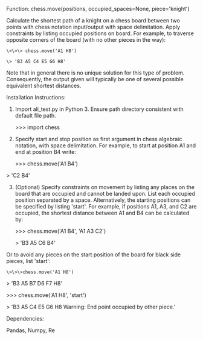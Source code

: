 
Function: chess.move(positions, occupied_spaces=None, piece='knight')

Calculate the shortest path of a knight on a chess board between two points with chess notation input/output with space delimitation. Apply constraints by listing occupied positions on board. For example, to traverse opposite corners of the board (with no other pieces in the way):

	\>\>\> chess.move('A1 H8')
	
	\> 'B3 A5 C4 E5 G6 H8'
	
Note that in general there is no unique solution for this type of problem. Consequently, the output given will typically be one of several possible equivalent shortest distances.


Installation Instructions:

1) Import ali_test.py in Python 3. Ensure path directory consistent with default file path.

	\>\>\> import chess

2) Specify start and stop position as first argument in chess algebraic notation, with space delimitation. For example, to start at position A1 and end at position B4 write:

	\>\>\> chess.move('A1 B4')
	
  \> 'C2 B4'

3) (Optional) Specify constraints on movement by listing any places on the board that are occupied and cannot be landed upon. List each occupied position separated by a space. Alternatively, the starting positions can be specified by listing 'start'. For example, if positions A1, A3, and C2 are occupied, the shortest distance between A1 and B4 can be calculated by: 

	\>\>\> chess.move('A1 B4', 'A1 A3 C2')
	
	\> 'B3 A5 C6 B4'

Or to avoid any pieces on the start position of the board for black side pieces, list 'start':

	\>\>\>chess.move('A1 H8')

\> 'B3 A5 B7 D6 F7 H8'

\>\>\> chess.move('A1 H8', 'start')

\> 'B3 A5 C4 E5 G6 H8  Warning: End point occupied by other piece.'

Dependencies:

Pandas, Numpy, Re
